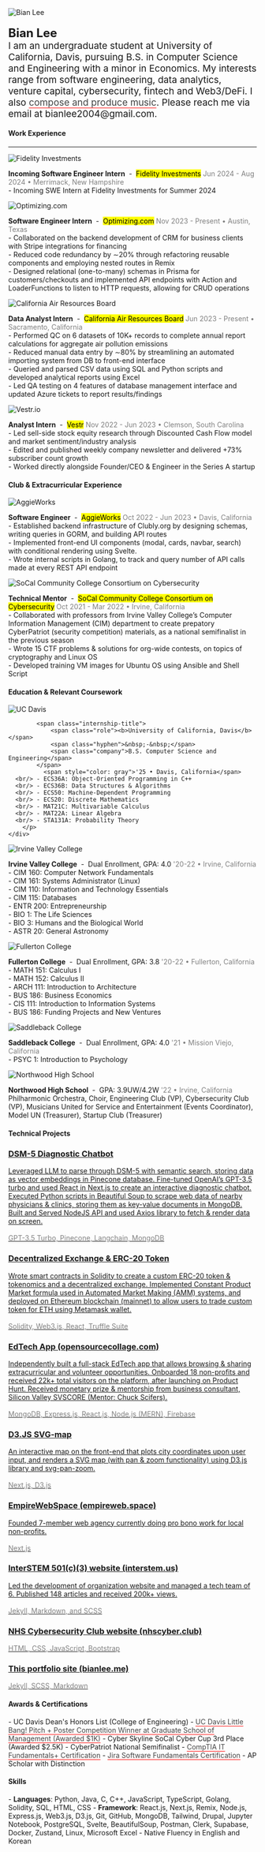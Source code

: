 ---
---

<div class="content-container">
    <div class="image-container-pfp">
        <img src="/assets/pfp_bian.jpg" alt="Bian Lee" class="pfp-image">
    </div>
    <div class="content-text">
        <p style="font-size: 1.18rem" class="intro-line-height">
          <b style="font-size: 1.5rem">Bian Lee</b>
           <br/>I am an undergraduate student at University of California, Davis, pursuing B.S. in Computer Science and Engineering with a minor in Economics. My interests range from software engineering, data analytics, venture capital, cybersecurity, fintech and Web3/DeFi. I also <a href="/music" target="_blank" style="text-decoration: underline; color: #444; text-decoration-color: red; text-underline-position: under;">compose and produce music</a>. Please reach me via email at bianlee2004@gmail.com.
         </p>
    </div>
</div>
<!-- -->
<h4>Work Experience</h4>
<hr/>
<div class="content-container" style="margin-top: 14px;">
    <div class="image-container">
    <img src="/assets/fidelity.jpg" alt="Fidelity Investments" class="content-image fidelity firm-logo" loading="lazy">
    </div>
    <div class="content-text">
        <p>
    <span class="internship-title">
    <span class="role"><b>Incoming Software Engineer Intern</b></span>
   <span class="hyphen">&nbsp;-&nbsp;</span>
    <span class="company"><mark>Fidelity Investments</mark></span>

</span>
           <span style="color: gray">Jun 2024 - Aug 2024 • Merrimack, New Hampshire</span>
            <br/> - Incoming SWE Intern at Fidelity Investments for Summer 2024

</p>
</div>

</div>

<div class="content-container" style="">
    <div class="image-container">
        <img src="/assets/optimizing.jpg" alt="Optimizing.com" class="content-image optimizing firm-logo" loading="lazy">
    </div>
    <div class="content-text">
        <p>
            <span class="internship-title">
                <span class="role"><b>Software Engineer Intern</b></span>
                <span class="hyphen">&nbsp;-&nbsp;</span>
                <span class="company"><mark>Optimizing.com</mark></span>
            </span>
            <span style="color: gray">Nov 2023 - Present • Austin, Texas</span>
            <br/> - Collaborated on the backend development of CRM for business clients with Stripe integrations for financing
            <br/> - Reduced code redundancy by ∼20% through refactoring reusable components and employing nested routes in Remix
            <br/> - Designed relational (one-to-many) schemas in Prisma for customers/checkouts and implemented API endpoints with Action and LoaderFunctions to listen to HTTP requests, allowing for CRUD operations
        </p>
    </div>

</div>

<div class="content-container" style="">
    <div class="image-container">
        <img src="/assets/carb.jpeg" alt="California Air Resources Board" class="content-image firm-logo" loading="lazy">
    </div>
    <div class="content-text">
        <p>
            <span class="internship-title">
                <span class="role"><b>Data Analyst Intern</b></span>
                <span class="hyphen">&nbsp;-&nbsp;</span>
                <span class="company"><mark>California Air Resources Board</mark></span>
            </span>
            <span style="color: gray">Jun 2023 - Present • Sacramento, California</span>
             <br/> - Performed QC on 6 datasets of 10K+ records to complete annual report calculations for aggregate air pollution emissions
            <br/> - Reduced manual data entry by ∼80% by streamlining an automated importing system from DB to front-end interface
            <br/> - Queried and parsed CSV data using SQL and Python scripts and developed analytical reports using Excel
            <br/> - Led QA testing on 4 features of database management interface and updated Azure tickets to report results/findings
        </p>
    </div>

</div>

<div class="content-container">
    <div class="image-container">
    <img src="/assets/vestr.jpg" alt="Vestr.io" class="content-image firm-logo" loading="lazy">
    </div>
    <div class="content-text">
        <p>
         <span class="internship-title">
                <span class="role"><b>Analyst Intern</b></span>
                <span class="hyphen">&nbsp;-&nbsp;</span>
                <span class="company"><mark>Vestr</mark></span>
            </span>
            <span style="color: gray">Nov 2022 - Jun 2023 • Clemson, South Carolina</span>
            <br/> -  Led sell-side stock equity research through Discounted Cash Flow model and market sentiment/industry analysis
            <br/> -  Edited and published weekly company newsletter and delivered +73% subscriber count growth
            <br/> - Worked directly alongside Founder/CEO & Engineer in the Series A startup
        </p>
    </div>
</div>
<div style="margin-top: 15px;"></div>
<h4>Club & Extracurricular Experience</h4>

<div class="content-container" style="margin-top: 14px;">
    <div class="image-container">
        <img src="/assets/aggieworksSecond.jpg" alt="AggieWorks" class="content-image firm-logo" loading="lazy">
    </div>
    <div class="content-text">
        <p>
            <span class="internship-title">
                <span class="role"><b>Software Engineer</b></span>
                <span class="hyphen">&nbsp;-&nbsp;</span>
                <span class="company"><mark>AggieWorks</mark></span>
            </span>
            <span style="color: gray">Oct 2022 - Jun 2023 • Davis, California</span>
                <br/> - Established backend infrastructure of Clubly.org by designing schemas, writing queries in GORM, and building API routes
            <br/> - Implemented front-end UI components (modal, cards, navbar, search) with conditional rendering using Svelte.
            <br/> - Wrote internal scripts in Golang, to track and query number of API calls made at every REST API endpoint
        </p>
    </div>
</div>

<div class="content-container" style="">
    <div class="image-container">
        <img src="/assets/socal.png" alt="SoCal Community College Consortium on Cybersecurity" class="content-image firm-logo" loading="lazy">
    </div>
    <div class="content-text">
        <p>
            <span class="internship-title">
                <span class="role"><b>Technical Mentor</b></span>
                <span class="hyphen">&nbsp;-&nbsp;</span>
                <span class="company"><mark>SoCal Community College Consortium on Cybersecurity</mark></span>
            </span>
            <span style="color: gray">Oct 2021 - Mar 2022 • Irvine, California</span>
             <br/> - Collaborated with professors from Irvine Valley College’s Computer Information Management (CIM) department to
create prepatory CyberPatriot (security competition) materials, as a national semifinalist in the previous season
          <br/> - Wrote 15 CTF problems & solutions for org-wide contests, on topics of cryptography and Linux OS
          <br/> - Developed training VM images for Ubuntu OS using Ansible and Shell Script
        </p>
    </div>
</div>

<div style="margin-top: 15px;"></div>
<h4>Education & Relevant Coursework</h4>

<div class="content-container">
<div class="image-container">
    <img src="/assets/davis.png" alt="UC Davis" class="content-image" loading="lazy">
    </div>
    <div class="content-text">
        <p>

            <span class="internship-title">
                <span class="role"><b>University of California, Davis</b></span>
                <span class="hyphen">&nbsp;-&nbsp;</span>
                <span class="company">B.S. Computer Science and Engineering</span>
            </span>
              <span style="color: gray">'25 • Davis, California</span>
      <br/> - ECS36A: Object-Oriented Programming in C++
      <br/> - ECS36B: Data Structures & Algorithms
      <br/> - ECS50: Machine-Dependent Programming
      <br/> - ECS20: Discrete Mathematics
      <br/> - MAT21C: Multivariable Calculus
      <br/> - MAT22A: Linear Algebra
      <br/> - STA131A: Probability Theory
        </p>
    </div>

</div>

<div class="content-container">
<div class="image-container">
    <img src="/assets/ivc.png" alt="Irvine Valley College" class="content-image" loading="lazy">
    </div>
    <div class="content-text">
        <p>
         <span class="internship-title">
                <span class="role"><b>Irvine Valley College</b></span>
                <span class="hyphen">&nbsp;-&nbsp;</span>
                <span class="company">Dual Enrollment, GPA: 4.0</span>
            </span>
              <span style="color: gray">'20-22 • Irvine, California</span>
      <br/> - CIM 160: Computer Network Fundamentals
      <br/> - CIM 161: Systems Administrator (Linux)
      <br/> - CIM 110: Information and Technology Essentials
      <br/> - CIM 115: Databases
      <br/> - ENTR 200: Entrepreneurship
      <br/> - BIO 1: The Life Sciences
      <br/> - BIO 3: Humans and the Biological World
      <br/> - ASTR 20: General Astronomy
        </p>
    </div>

</div>

<div class="content-container">
<div class="image-container">
    <img src="/assets/fullerton.png" alt="Fullerton College" class="content-image" loading="lazy">
    </div>
    <div class="content-text">
        <p>
                 <span class="internship-title">
                <span class="role"><b>Fullerton College</b></span>
                <span class="hyphen">&nbsp;-&nbsp;</span>
                <span class="company">Dual Enrollment, GPA: 3.8</span>
            </span>
        <span style="color: gray">'20-22 • Fullerton, California</span>
        <br/> - MATH 151: Calculus I
        <br/> - MATH 152: Calculus II
        <br/> - ARCH 111: Introduction to Architecture
        <br/> - BUS 186: Business Economics
        <br/> - CIS 111: Introduction to Information Systems
        <br/> - BUS 186: Funding Projects and New Ventures
        </p>
    </div>
</div>

<div class="content-container">
<div class="image-container">
    <img src="/assets/saddleback.png" alt="Saddleback College" class="content-image" loading="lazy">
    </div>
    <div class="content-text">
        <p>
            <span class="internship-title">
                <span class="role"><b>Saddleback College</b></span>
                <span class="hyphen">&nbsp;-&nbsp;</span>
                <span class="company">Dual Enrollment, GPA: 4.0</span>
            </span>
          <span style="color: gray">'21 • Mission Viejo, California</span>
      <br/> - PSYC 1: Introduction to Psychology
        </p>
    </div>
</div>
<div class="content-container">
<div class="image-container">
    <img src="/assets/northwood.jpg" alt="Northwood High School" class="content-image" loading="lazy">
    </div>
    <div class="content-text">
        <p>
                <span class="internship-title">
                <span class="role"><b>Northwood High School</b></span>
                <span class="hyphen">&nbsp;-&nbsp;</span>
                <span class="company">GPA: 3.9UW/4.2W</span>
            </span>
          <span style="color: gray">'22 • Irvine, California</span>
      <br/>Philharmonic Orchestra, Choir, Engineering Club (VP), Cybersecurity Club (VP), Musicians United for Service and Entertainment (Events Coordinator), Model UN (Treasurer), Startup Club (Treasurer)
        </p>
    </div>
</div>

<h4>Technical Projects</h4>
<div class="card-container">
    <!-- Card 1 -->
      <a href="https://github.com/ritvikir/hackdavis" target="_blank" class="card-link">
        <div class="card">
            <h3>DSM-5 Diagnostic Chatbot</h3>
            <p>Leveraged LLM to parse through DSM-5 with semantic search, storing data as vector embeddings in Pinecone database. Fine-tuned OpenAI’s GPT-3.5 turbo and used React in Next.js to create an interactive diagnostic chatbot. Executed Python scripts in Beautiful Soup to scrape web data of nearby physicians & clinics, storing them as key-value documents in MongoDB. Built and Served NodeJS API and used Axios library to fetch & render data on screen.
            <br/><br/><span style="color: gray">GPT-3.5 Turbo, Pinecone, Langchain, MongoDB</span></p>
        </div>
    </a>
    <a href="https://github.com/BianLee/Decentralized-Exchange-Model-ERC-20-Token" target="_blank" class="card-link">
        <div class="card">
            <h3>Decentralized Exchange & ERC-20 Token</h3>
            <p>Wrote smart contracts in Solidity to create a custom ERC-20 token & tokenomics and a decentralized exchange. Implemented Constant Product Market formula used in Automated Market Making (AMM) systems, and deployed on Ethereum blockchain (mainnet) to allow users to trade custom token for ETH using Metamask wallet.<br/><br/><span style="color: gray">Solidity, Web3.js, React, Truffle Suite</span></p>
        </div>
    </a>
    <a href="https://github.com/BianLee/opensourcecollage.com" target="_blank" class="card-link">
        <div class="card">
            <h3>EdTech App (opensourcecollage.com)</h3>
            <p>Independently built a full-stack EdTech app that allows browsing & sharing extracurricular and volunteer opportunities. Onboarded 18 non-profits and received 22k+ total visitors on the platform, after launching on Product Hunt. Received monetary prize & mentorship from business consultant, Silicon Valley SVSCORE (Mentor: Chuck Scifers).<br/><br/><span style="color: gray">MongoDB, Express.js, React.js, Node.js (MERN), Firebase</span></p>
        </div>
    </a>
    <a href="https://github.com/BianLee/D3-SVG-Map" target="_blank" class="card-link">
        <div class="card">
            <h3>D3.JS SVG-map</h3>
            <p>An interactive map on the front-end that plots city coordinates upon user input, and renders a SVG map (with pan & zoom functionality) using D3.js library and svg-pan-zoom.<br/><br/> <span style="color: gray">Next.js, D3.js</span></p>
        </div>
    </a>
    <a href="https://github.com/Empirewebspace/empirewebspace" target="_blank" class="card-link">
        <div class="card">
            <h3>EmpireWebSpace (empireweb.space)</h3>
            <p>Founded 7-member web agency currently doing pro bono work for local non-profits.<br/><br/><span style="color: gray">Next.js</span></p>
        </div>
    </a>
    <a href="https://github.com/InterSTEMDev/interstem.us" target="_blank" class="card-link">
        <div class="card">
            <h3>InterSTEM 501(c)(3) website (interstem.us)</h3>
            <p>Led the development of organization website and managed a tech team of 6. Published 148 articles and received 200k+ views.<br/><br/> <span style="color: gray">Jekyll, Markdown, and SCSS</span></p>
        </div>
    </a>
    <a href="https://github.com/BianLee/nhscyber.club" target="_blank" class="card-link">
        <div class="card">
        <h3>NHS Cybersecurity Club website (nhscyber.club)</h3>
        <p><span style="color: gray">HTML, CSS, JavaScript, Bootstrap</span></p>
        </div>
    </a>
    <a href="https://github.com/BianLee/Personal-Website" target="_blank" class="card-link">
    <div class="card">
        <h3>This portfolio site (bianlee.me)</h3>
         <p><span style="color: gray">Jekyll, SCSS, Markdown</span></p>
    </div>
    </a>

</div>

<h4>Awards & Certifications</h4>

<div style="margin-top:1rem"></div>
- UC Davis Dean's Honors List (College of Engineering)
- <a href="https://innovate.ucdavis.edu/blog/borrow-blog" target="_blank" style="text-decoration: underline; color: #444; text-decoration-color: red; text-underline-position: under;">UC Davis Little Bang! Pitch + Poster Competition Winner at Graduate School of Management (Awarded $1K)</a>
- Cyber Skyline SoCal Cyber Cup 3rd Place (Awarded $2.5K)
- CyberPatriot National Semifinalist
- <a href="https://www.certmetrics.com/comptia/public/verification.aspx?code=JTD0JHWW0YKLF3G4" target="_blank" style="text-decoration: underline; color: #444; text-decoration-color: red; text-underline-position: under;">CompTIA IT Fundamentals+ Certification</a>
- <a href="https://university.atlassian.com/student/award/aW68xiZ7xKtfrwFSYWbgQmnc" target="_blank" style="text-decoration: underline; color: #444; text-decoration-color: red; text-underline-position: under;">Jira Software Fundamentals Certification</a>
- AP Scholar with Distinction

<h4>Skills</h4>

<div style="margin-top:1rem"></div>
- <b>Languages</b>: Python, Java, C, C++, JavaScript, TypeScript, Golang, Solidity, SQL, HTML, CSS
- <b>Framework</b>: React.js, Next.js, Remix, Node.js, Express.js, Web3.js, D3.js, Git, GitHub, MongoDB, Tailwind, Drupal, Jupyter Notebook, PostgreSQL, Svelte, BeautifulSoup, Postman, Clerk, Supabase, Docker, Zustand, Linux, Microsoft Excel
- Native Fluency in English and Korean

<br/>
<footer>
        <div class="social-icons">
        <a href="https://linkedin.com/in/bianlee" target="_blank"><i class="fab fa-linkedin"></i></a>
            <a href="https://www.instagram.com/bian.lee/" target="_blank"><i class="fab fa-instagram"></i></a>
            <a href="https://github.com/BianLee" target="_blank"><i class="fab fa-github"></i></a>
            <a href="https://discord.com/invite/hMUU5tzVWH" target="_blank"><i class="fab fa-discord"></i></a>
            <a href="https://www.youtube.com/channel/UCKEiBX4OdZhM8JeUpIWt4mw" target="_blank"><i class="fab fa-youtube"></i></a>
            <a href="https://open.spotify.com/artist/5QHoUe5kwjvOfjfHrbVTBY?si=zhdRRE5RQk2m6AqD11qmyQ" target="_blank"><i class="fab fa-spotify"></i></a>
            <a href="https://bianlee.bandcamp.com/" target="_blank"><i class="fab fa-bandcamp"></i></a>
            <!-- <a href="https://www.deezer.com/us/artist/162218717/" target="_blank"><i class="fab fa-deezer"></i></a> -->
        </div>
    </footer>
